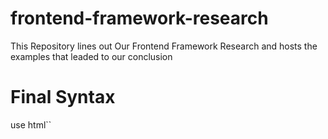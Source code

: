 # frontend-framework-research
This Repository lines out Our Frontend Framework Research and hosts the examples that leaded to our conclusion

# Final Syntax
use html``
